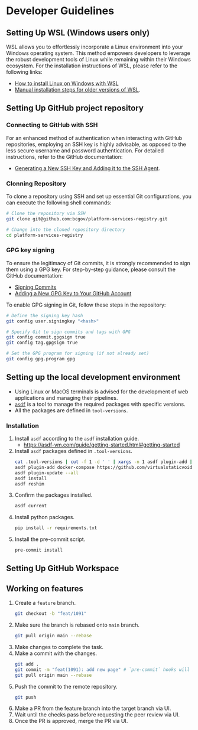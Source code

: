 # Developer Guidelines

## Setting Up WSL (Windows users only)

WSL allows you to effortlessly incorporate a Linux environment into your Windows operating system. This method empowers developers to leverage the robust development tools of Linux while remaining within their Windows ecosystem.
For the installation instructions of WSL, please refer to the following links:

- [How to install Linux on Windows with WSL](https://learn.microsoft.com/en-us/windows/wsl/install)
- [Manual installation steps for older versions of WSL](https://learn.microsoft.com/en-us/windows/wsl/install-manual).

## Setting Up GitHub project repository

### Connecting to GitHub with SSH

For an enhanced method of authentication when interacting with GitHub repositories, employing an SSH key is highly advisable, as opposed to the less secure username and password authentication.
For detailed instructions, refer to the GitHub documentation:

- [Generating a New SSH Key and Adding it to the SSH Agent](https://docs.github.com/en/github/authenticating-to-github/connecting-to-github-with-ssh/generating-a-new-ssh-key-and-adding-it-to-the-ssh-agent).

### Clonning Repository

To clone a repository using SSH and set up essential Git configurations, you can execute the following shell commands:

```sh
# Clone the repository via SSH
git clone git@github.com:bcgov/platform-services-registry.git

# Change into the cloned repository directory
cd platform-services-registry
```

### GPG key signing

To ensure the legitimacy of Git commits, it is strongly recommended to sign them using a GPG key.
For step-by-step guidance, please consult the GitHub documentation:

- [Signing Commits](https://docs.github.com/en/github/authenticating-to-github/managing-commit-signature-verification/signing-commits)
- [Adding a New GPG Key to Your GitHub Account](https://docs.github.com/en/github/authenticating-to-github/managing-commit-signature-verification/adding-a-new-gpg-key-to-your-github-account)

To enable GPG signing in Git, follow these steps in the repository:

```sh
# Define the signing key hash
git config user.signingkey "<hash>"

# Specify Git to sign commits and tags with GPG
git config commit.gpgsign true
git config tag.gpgsign true

# Set the GPG program for signing (if not already set)
git config gpg.program gpg
```

## Setting up the local development environment

- Using Linux or MacOS terminals is advised for the development of web applications and managing their pipelines.
- [`asdf`](https://asdf-vm.com/#/core-manage-asdf) is a tool to manage the required packages with specific versions.
- All the packages are defined in `tool-versions`.

### Installation

1. Install `asdf` according to the `asdf` installation guide.
   - https://asdf-vm.com/guide/getting-started.html#getting-started
1. Install `asdf` packages defined in `.tool-versions`.
   ```sh
   cat .tool-versions | cut -f 1 -d ' ' | xargs -n 1 asdf plugin-add || true
   asdf plugin-add docker-compose https://github.com/virtualstaticvoid/asdf-docker-compose.git || true
   asdf plugin-update --all
   asdf install
   asdf reshim
   ```
1. Confirm the packages installed.
   ```sh
   asdf current
   ```
1. Install python packages.
   ```sh
   pip install -r requirements.txt
   ```
1. Install the pre-commit script.
   ```sh
   pre-commit install
   ```

## Setting Up GitHub Workspace

## Working on features

1. Create a `feature` branch.
   ```sh
   git checkout -b "feat/1091"
   ```
1. Make sure the branch is rebased onto `main` branch.
   ```sh
   git pull origin main --rebase
   ```
1. Make changes to complete the task.
1. Make a commit with the changes.
   ```sh
   git add .
   git commit -m "feat(1091): add new page" # `pre-commit` hooks will be triggered to ensure the code quality.
   git pull origin main --rebase
   ```
1. Push the commit to the remote repository.
   ```sh
   git push
   ```
1. Make a PR from the feature branch into the target branch via UI.
1. Wait until the checks pass before requesting the peer review via UI.
1. Once the PR is approved, merge the PR via UI.
